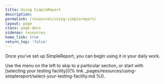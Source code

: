 ```yaml
---
title: Using SimpleReport
description:
permalink: /resources/using-simplereport/
layout: page
class: page-docs
sidenav: resources
home_link: true
return_top: 'false'
---
```


Once you’ve set up SimpleReport, you can begin using it in your daily work.

Use the menu on the left to skip to a particular section, or start with [selecting your testing facility]({% link _pages/resources/using-simplereport/select-your-testing-facility.md %}).
